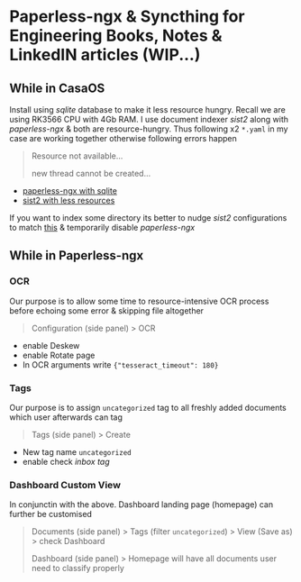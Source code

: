# Paperless-ngx & Syncthing for Engineering Books, Notes & LinkedIN articles (WIP...)

## While in CasaOS
Install using *sqlite* database to make it less resource hungry. Recall we are using RK3566 CPU with 4Gb RAM. I use document indexer *sist2* along with *paperless-ngx* & both are resource-hungry. Thus following x2 `*.yaml` in my case are working together otherwise following errors happen

> Resource not available...
>
> new thread cannot be created...

- [paperless-ngx with sqlite](https://github.com/defencedog/radxazero3E/blob/main/CasaOS_yaml/Paperless-ngx-sqlite.yaml)
- [sist2 with less resources](https://github.com/defencedog/radxazero3E/blob/main/CasaOS_yaml/sist2_less_resource.yaml)

If you want to index some directory its better to nudge *sist2* configurations to match [this](https://github.com/defencedog/radxazero3E/blob/main/CasaOS_yaml/sist2.yaml) & temporarily disable *paperless-ngx*

## While in Paperless-ngx
### OCR
Our purpose is to allow some time to resource-intensive OCR process before echoing some error & skipping file altogether
> Configuration (side panel) > OCR
- enable Deskew
- enable Rotate page
- In OCR arguments write `{"tesseract_timeout": 180}`
### Tags
Our purpose is to assign `uncategorized` tag to all freshly added documents which user afterwards can tag 
> Tags (side panel) > Create
- New tag name `uncategorized`
- enable check *inbox tag*
### Dashboard Custom View
In conjunctin with the above. Dashboard landing page (homepage) can further be customised
> Documents (side panel) > Tags (filter `uncategorized`) > View (Save as) > check Dashboard
>
> Dashboard (side panel) > Homepage will have all documents user need to classify properly
